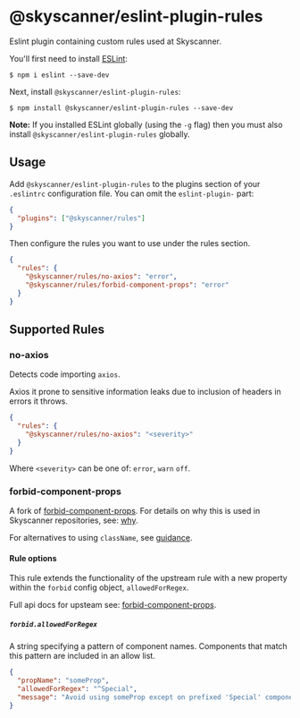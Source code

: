 # @skyscanner/eslint-plugin-rules

Eslint plugin containing custom rules used at Skyscanner.

You'll first need to install [ESLint](http://eslint.org):

```
$ npm i eslint --save-dev
```

Next, install `@skyscanner/eslint-plugin-rules`:

```
$ npm install @skyscanner/eslint-plugin-rules --save-dev
```

**Note:** If you installed ESLint globally (using the `-g` flag) then you must also install `@skyscanner/eslint-plugin-rules` globally.

## Usage

Add `@skyscanner/eslint-plugin-rules` to the plugins section of your `.eslintrc` configuration file. You can omit the `eslint-plugin-` part:

```json
{
  "plugins": ["@skyscanner/rules"]
}
```

Then configure the rules you want to use under the rules section.

```json
{
  "rules": {
    "@skyscanner/rules/no-axios": "error",
    "@skyscanner/rules/forbid-component-props": "error"
  }
}
```

## Supported Rules

### no-axios

Detects code importing `axios`.

Axios it prone to sensitive information leaks due to inclusion of headers in errors it throws.

```json
{
  "rules": {
    "@skyscanner/rules/no-axios": "<severity>"
  }
}
```

Where `<severity>` can be one of: `error`, `warn` `off`.

### forbid-component-props

A fork of [forbid-component-props](https://github.com/jsx-eslint/eslint-plugin-react/blob/master/docs/rules/forbid-component-props.md). For details on why this is used in Skyscanner repositories, see: [why](src/rules/forbid-component-props/README.md#why-classname-usage-can-cause-specificity-problems).

For alternatives to using `className`, see [guidance](src/rules/forbid-component-props/README.md#guidance).

#### Rule options

This rule extends the functionality of the upstream rule with a new property within the `forbid` config object, `allowedForRegex`.

Full api docs for upsteam see: [forbid-component-props](https://github.com/jsx-eslint/eslint-plugin-react/blob/master/docs/rules/forbid-component-props.md).

##### `forbid.allowedForRegex`

A string specifying a pattern of component names. Components that match this pattern are included in an allow list.

```json
{
  "propName": "someProp",
  "allowedForRegex": "^Special",
  "message": "Avoid using someProp except on prefixed 'Special' components"
}
```
